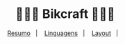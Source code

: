 <h1 align="center">
  🚴🏻‍♂️ Bikcraft 🚴🏻‍♂️
</h1>

<p align="center">
<a href="#-projeto">Resumo</a>&nbsp;&nbsp;&nbsp;|&nbsp;&nbsp;&nbsp;
  <a href="#rocket-tecnologias">Linguagens</a>&nbsp;&nbsp;&nbsp;|&nbsp;&nbsp;&nbsp;  
  <a href="#-layout">Layout</a>&nbsp;&nbsp;&nbsp;|&nbsp;&nbsp;&nbsp;
</p>
